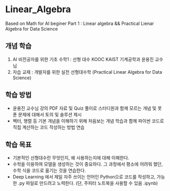 # Linear_Algebra
Based on Math for AI beginer Part 1 : Linear algebra &amp;&amp; Practical Lienar Algebra for Data Science

## 개념 학습
1. AI 비전공자를 위한 기초 수학1 : 선형 대수 KOOC KAIST 기계공학과 윤용진 교수님
2. 자습 교재 : 개발자를 위한 실전 선형대수학 (Practical Linear Algebra for Data Science)

## 학습 방법
- 윤용진 교수님 강의 PDF 자료 및 Quiz 풀이로 스터디원과 함께 모르는 개념 및 못푼 문제에 대해서 토의 및 솔루션 제시
- 벡터, 행렬 등 기본 개념을 이해하기 위해 처음보는 개념 학습과 함께 파이썬 코드로 직접 계산하는 코드 작성하는 방법 연습

## 학습 목표
- 기본적인 선형대수란 무엇인지, 왜 사용하는지에 대해 이해한다.
- 수학을 이용하여 모델을 생성하는 것이 중요하다. 그 과정에서 평소에 어려워 했던, 수학 식을 코드로 옮기는 것을 연습한다.
- Deep Learning 에서 제일 자주 쓰이는 언어인 Python으로 코드를 작성하고, 가능한 .py 파일로 만드려고 노력한다. (단, 주피터 노트북을 사용할 수 있음 .ipynb)
